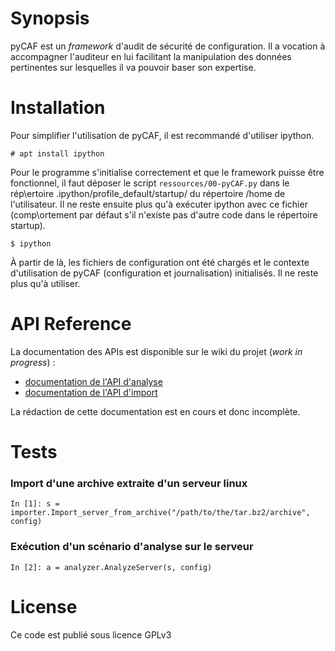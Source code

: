 # Synopsis

pyCAF est un *framework* d'audit de sécurité de configuration. Il a vocation à accompagner l'auditeur en lui facilitant la manipulation des données pertinentes sur lesquelles il va pouvoir baser son expertise.

# Installation

Pour simplifier l'utilisation de pyCAF, il est recommandé d'utiliser ipython.


    # apt install ipython

Pour le programme s'initialise correctement et que le framework puisse être fonctionnel, il faut déposer le script `ressources/00-pyCAF.py` dans le rép\ertoire .ipython/profile_default/startup/ du répertoire /home de l'utilisateur. Il ne reste ensuite plus qu'à exécuter ipython avec ce fichier  (comp\ortement par défaut s'il n'existe pas d'autre code dans le répertoire startup).


    $ ipython

À partir de là, les fichiers de configuration ont été chargés et le contexte d'utilisation de pyCAF (configuration et journalisation) initialisés. Il ne reste plus qu'à utiliser.

# API Reference

La documentation des APIs est disponible sur le wiki du projet (*work in progress*) :
* [documentation de l'API d'analyse](https://github.com/maximeolivier/pyCAF/wiki/Documentation-de-l%27API-d%27analyse "lien vers la documentation de l'API d'analyse")
* [documentation de l'API d'import](https://github.com/maximeolivier/pyCAF/wiki/Documentation-de-l%27API-d%27import "lien vers la documentation de l'API d'import")

La rédaction de cette documentation est en cours et donc incomplète.

# Tests

### Import d'une archive extraite d'un serveur linux


    In [1]: s = importer.Import_server_from_archive("/path/to/the/tar.bz2/archive", config)

### Exécution d'un scénario d'analyse sur le serveur


    In [2]: a = analyzer.AnalyzeServer(s, config)

# License

Ce code est publié sous licence GPLv3